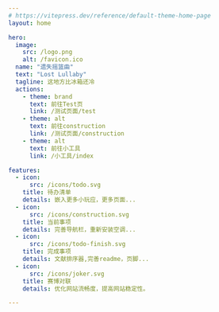```yaml
---
# https://vitepress.dev/reference/default-theme-home-page
layout: home

hero:
  image:
    src: /logo.png
    alt: /favicon.ico
  name: "遗失摇篮曲"
  text: "Lost Lullaby"
  tagline: 这地方比冰箱还冷
  actions:
    - theme: brand
      text: 前往Test页
      link: /测试页面/test
    - theme: alt
      text: 前往construction
      link: /测试页面/construction
    - theme: alt
      text: 前往小工具
      link: /小工具/index

features:
  - icon: 
      src: /icons/todo.svg
    title: 待办清单
    details: 嵌入更多小玩应，更多页面...
  - icon: 
      src: /icons/construction.svg
    title: 当前事项
    details: 完善导航栏，重新安装空调...
  - icon: 
      src: /icons/todo-finish.svg
    title: 完成事项
    details: 文献排序器,完善readme，页脚...
  - icon: 
      src: /icons/joker.svg
    title: 赛博对联
    details: 优化网站流畅度，提高网站稳定性。

---
```

<DataPanel />
